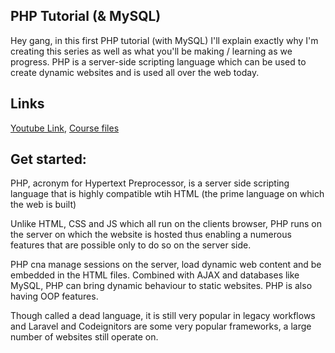## PHP Tutorial (& MySQL)
Hey gang, in this first PHP tutorial (with MySQL) I'll explain exactly why I'm creating this series as well as what you'll be making / learning as we progress. PHP is a server-side scripting language which can be used to create dynamic websites and is used all over the web today.

## Links
[Youtube Link](https://www.youtube.com/watch?v=pWG7ajC_OVo&list=PL4cUxeGkcC9gksOX3Kd9KPo-O68ncT05o),  [Course files](https://www.youtube.com/redirect?q=https%3A%2F%2Fgithub.com%2Fiamshaunjp%2Fphp-mysql-tutorial&redir_token=9yrb5AY3tktZhygFn9oao4PAl9J8MTU3ODk0MjA2MEAxNTc4ODU1NjYw&event=video_description&v=pWG7ajC_OVo)

## Get started:
PHP, acronym for Hypertext Preprocessor, is a server side scripting language that is highly compatible wtih HTML (the prime language on which the web is built)

Unlike HTML, CSS and JS which all run on the clients browser, PHP runs on the server on which the website is hosted thus enabling a numerous features that are possible only to do so on the server side.

PHP cna manage sessions on the server, load dynamic web content and be embedded in the HTML files. Combined with AJAX and databases like MySQL, PHP can bring dynamic behaviour to static websites. PHP is also having OOP features.

Though called a dead language, it is still very popular in legacy workflows and Laravel and Codeignitors are some very popular frameworks, a large number of websites still operate on.